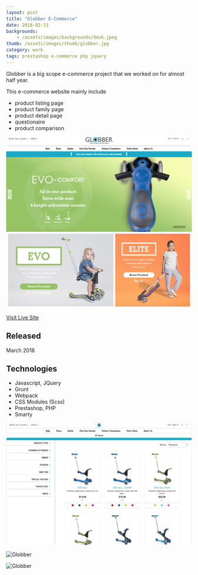 ```yaml
---
layout: post
title: "Globber E-Commerce"
date: 2018-02-13
backgrounds:
    - /assets/images/backgrounds/desk.jpeg
thumb: /assets/images/thumb/globber.jpg
category: work
tags: prestashop e-commerce php jquery
---
```


Globber is a big scope e-commerce project that we worked on for almost half year.

This e-commerce website mainly include

- product listing page
- product family page
- product detail page
- questionaire
- product comparison

![Globber homepage](/assets/images/blog/globber-home.png)

[Visit Live Site](https://www.globber.com)

## Released
March 2018

## Technologies
- Javascript, JQuery
- Grunt
- Webpack
- CSS Modules (Scss)
- Prestashop, PHP
- Smarty

![Globber](/assets/images/blog/globber-PLP.png)

![Globber](/assets/images/blog/globber-full.png)

![Globber](/assets/images/blog/globber-PDP-gif.gif)
